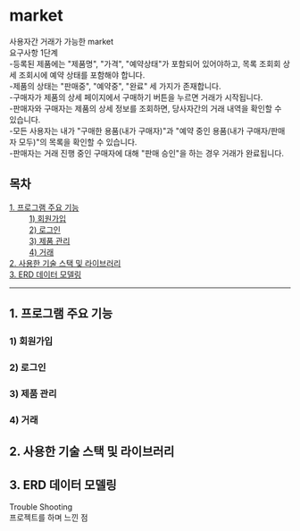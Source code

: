 # market

사용자간 거래가 가능한 market  
요구사항 1단계  
-등록된 제품에는 "제품명", "가격", "예약상태"가 포함되어 있어야하고, 목록 조회회 상세 조회시에 예약 상태를 포함해야 합니다.  
-제품의 상태는 "판매중", "예약중", "완료" 세 가지가 존재합니다.  
-구매자가 제품의 상세 페이지에서 구매하기 버튼을 누르면 거래가 시작됩니다.  
-판매자와 구매자는 제품의 상세 정보를 조회하면, 당사자간의 거래 내역을 확인할 수 있습니다.  
-모든 사용자는 내가 "구매한 용품(내가 구매자)"과 "예약 중인 용품(내가 구매자/판매자 모두)"의 목록을 확인할 수 있습니다.  
-판매자는 거래 진행 중인 구매자에 대해 "판매 승인"을 하는 경우 거래가 완료됩니다.

## 목차
[1. 프로그램 주요 기능 ](#1-프로그램-주요-기능)  
&nbsp;&nbsp;&nbsp;&nbsp;&nbsp;&nbsp;&nbsp;&nbsp; [1) 회원가입](#1-회원가입)  
&nbsp;&nbsp;&nbsp;&nbsp;&nbsp;&nbsp;&nbsp;&nbsp; [2) 로그인](#2-로그인)  
&nbsp;&nbsp;&nbsp;&nbsp;&nbsp;&nbsp;&nbsp;&nbsp; [3) 제품 관리](#3-제품-관리)  
&nbsp;&nbsp;&nbsp;&nbsp;&nbsp;&nbsp;&nbsp;&nbsp; [4) 거래](#4-거래)  
[2. 사용한 기술 스택 및 라이브러리 ](#2-사용한-기술-스택-및-라이브러리)  
[3. ERD 데이터 모델링 ](#3-erd-데이터-모델링)  

---

## 1. 프로그램 주요 기능  
### 1) 회원가입  
### 2) 로그인  
### 3) 제품 관리 
### 4) 거래  
## 2. 사용한 기술 스택 및 라이브러리  
## 3. ERD 데이터 모델링  
Trouble Shooting  
프로젝트를 하며 느낀 점
